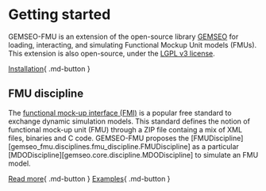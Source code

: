 <!--
 Copyright 2021 IRT Saint Exupéry, https://www.irt-saintexupery.com

 This work is licensed under the Creative Commons Attribution-ShareAlike 4.0
 International License. To view a copy of this license, visit
 http://creativecommons.org/licenses/by-sa/4.0/ or send a letter to Creative
 Commons, PO Box 1866, Mountain View, CA 94042, USA.
-->

# Getting started

GEMSEO-FMU is an extension of the open-source library [GEMSEO](https://www.gemseo.org)
for loading, interacting, and simulating Functional Mockup Unit models (FMUs).
This extension is also open-source,
under the [LGPL v3 license](https://www.gnu.org/licenses/lgpl-3.0.en.html).

[Installation](user_guide/installation.md){ .md-button }

## FMU discipline

The [functional mock-up interface (FMI)](https://fmi-standard.org/)
is a popular free standard to exchange dynamic simulation models.
This standard defines the notion of functional mock-up unit (FMU)
through a ZIP file containg a mix of XML files, binaries and C code.
GEMSEO-FMU proposes
the [FMUDiscipline][gemseo_fmu.disciplines.fmu_discipline.FMUDiscipline]
as a particular [MDODiscipline][gemseo.core.discipline.MDODiscipline]
to simulate an FMU model.

[Read more](user_guide/fmu_discipline.md){ .md-button }
[Examples](generated/examples/disciplines/index.md){ .md-button }
